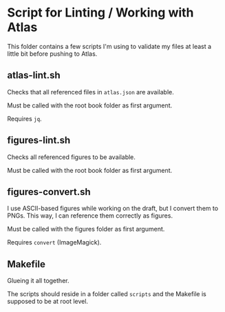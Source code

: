 # Script for Linting / Working with Atlas

This folder contains a few scripts I'm using to validate my files at least a little bit before pushing to Atlas.

## atlas-lint.sh

Checks that all referenced files in `atlas.json` are available.

Must be called with the root book folder as first argument.

Requires `jq`.

## figures-lint.sh

Checks all referenced figures to be available.

Must be called with the root book folder as first argument.

## figures-convert.sh

I use ASCII-based figures while working on the draft, but I convert them to PNGs.
This way, I can reference them correctly as figures.

Must be called with the figures folder as first argument.

Requires `convert` (ImageMagick).

## Makefile

Glueing it all together.

The scripts should reside in a folder called `scripts` and the Makefile is supposed to be at root level.
